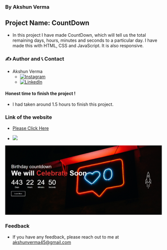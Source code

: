 ### By Akshun Verma

## Project Name: CountDown

- In this project I have made CountDown, which will tell us the total remaining days, hours, minutes and seconds to a particular day. I have made this with HTML, CSS and JavaScript. It is also responsive.

### ✍️ Author and 📞 Contact
- Akshun Verma
   - [![Instagram](https://img.shields.io/badge/Instagram-0A66C2?style=for-the-badge&logo=instagram&logoColor=white)](https://www.instagram.com/akshunn_3945/)
   - [![LinkedIn](https://img.shields.io/badge/-LinkedIn-blue)](https://www.linkedin.com/in/akshun-verma-98110b214/)


#### Honest time to finish the project !
 - I had taken around 1.5 hours to finish this project.

### Link of the website
- [Please Click Here](https://countdown-app-aivy3945.netlify.app/)

- ![](https://img.shields.io/badge/HTML--CSS-JavaScript-lightgrey)

![](./images/mainPic.png)
 ### Feedback
 - If you have any feedback, please reach out to me at akshunverma45@gmail.com
